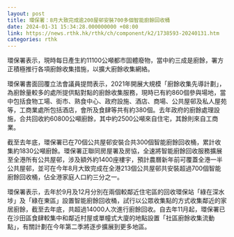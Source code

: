 ```yaml
---
layout: post
title: 環保署：8月大致完成逾200屋邨安裝700多個智能廚餘回收桶
date: 2024-01-31 15:34:28.000000000 +08:00
link: https://news.rthk.hk/rthk/ch/component/k2/1738593-20240131.htm
categories: rthk
---
```


環保署表示，現時每日產生約11100公噸都市固體廢物，當中約三成是廚餘，署方正積極推行各項廚餘收集措施，以擴大廚餘收集網絡。

環保署書面回覆立法會議員提問表示，2021年開展大規模「廚餘收集先導計劃」，為廚餘量較多的處所提供點對點的廚餘收集服務，現時已有約860個參與場地，當中包括食物工場、街市、熟食中心、政府設施、酒店、商場、公共屋邨及私人屋苑等，工商業處所包括酒店，會所及食肆等共有約380個。去年政府的廚餘處理設施，合共回收約60800公噸廚餘，其中約2500公噸來自住宅，其餘則來自工商業。

截至去年底，環保署已在70個公共屋邨安裝合共300個智能廚餘回收桶，累計收集約1830公噸廚餘。環保署正聯同房屋署及房協，全速將智能廚餘回收服務擴展至全港所有公共屋邨，涉及額外約1400座樓宇，預計農曆新年前可覆蓋全港一半公共屋邨，並可在今年8月大致完成在全港213個公共屋邨共安裝超過700個智能廚餘回收桶，佔全港家庭人口約三分之一。

環保署表示，去年於9月及12月分別在兩個較鄰近住宅區的回收環保站「綠在深水埗」及「綠在東區」設置智能廚餘回收桶，試行以公眾收集點的方式收集鄰近的家居廚餘，截至去年底，共超過14000人次進行廚餘回收。自去年11月起，環保署已在沙田區食肆較集中和鄰近村屋或單幢式大廈的地點設置「社區廚餘收集流動點」，有關計劃在今年第二季將逐步擴展到更多地區。
